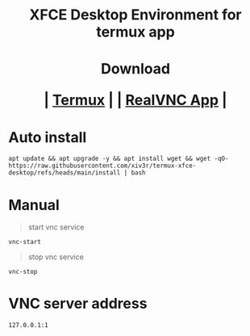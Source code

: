 <h1 align="center">
XFCE Desktop Environment for termux app

</h1>

<h1 align="center">
Download 
 
| [Termux](https://play.google.com/store/apps/details?id=com.termux)
|
| [RealVNC App](https://play.google.com/store/apps/details?id=com.realvnc.viewer.android)
|
</h1>

# Auto install
```
apt update && apt upgrade -y && apt install wget && wget -qO- https://raw.githubusercontent.com/xiv3r/termux-xfce-desktop/refs/heads/main/install | bash
```
# Manual
> start vnc service
```
vnc-start
```
> stop vnc service
```
vnc-stop
```
# VNC server address
```
127.0.0.1:1
```
